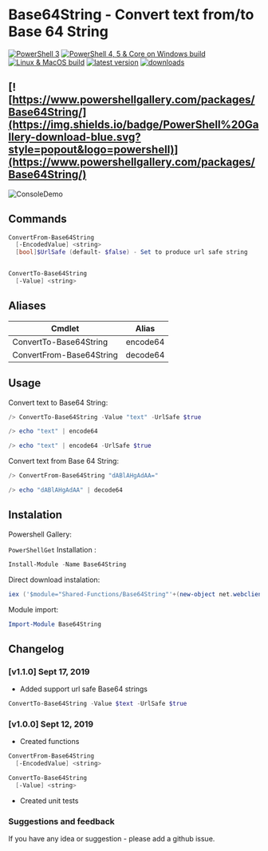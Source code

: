 # Base64String - Convert text from/to Base 64 String

[![PowerShell 3](https://dev.azure.com/Stadub-Gh/PowershellScripts/_apis/build/status/SharedFunctions?branchName=master)](https://dev.azure.com/Stadub-Gh/PowershellScripts/_build/latest?definitionId=6&branchName=master)
[![PowerShell 4, 5 & Core on Windows build](https://ci.appveyor.com/api/projects/status/7nunpf138bmp7ogf/branch/master?svg=true)](https://ci.appveyor.com/project/stadub/powershellscripts-v9ncj/branch/master)
[![Linux & MacOS build](https://img.shields.io/travis/stadub/PowershellScripts/master.svg?label=linux/macos+build)](https://travis-ci.org/stadub/PowershellScripts)
[![latest version](https://img.shields.io/powershellgallery/v/Base64String.svg?label=latest+version)](https://www.powershellgallery.com/packages/Base64String/)
[![downloads](https://img.shields.io/powershellgallery/dt/Base64String.svg?label=downloads)](https://www.powershellgallery.com/packages/Base64String)
<!-- [Documentation](https://powershellscripts.readthedocs.io/en/latest/) -->
[![https://www.powershellgallery.com/packages/Base64String/](https://img.shields.io/badge/PowerShell%20Gallery-download-blue.svg?style=popout&logo=powershell)](https://www.powershellgallery.com/packages/Base64String/)
---------------------

![ConsoleDemo](https://github.com/stadub/PowershellScripts/raw/master/Shared-Functions/Base64String/Assets/demo.gif)

## Commands

```powershell
ConvertFrom-Base64String
  [-EncodedValue] <string>
  [bool]$UrlSafe (default- $false) - Set to produce url safe string


ConvertTo-Base64String
  [-Value] <string>

```

## Aliases

| Cmdlet           | Alias |
| -----------------|:-----:|
| ConvertTo-Base64String   | encode64   |
| ConvertFrom-Base64String | decode64    |

## Usage

Convert text to Base64 String:

```powershell
/> ConvertTo-Base64String -Value "text" -UrlSafe $true
```

```powershell
/> echo "text" | encode64
```

```powershell
/> echo "text" | encode64 -UrlSafe $true
```

Convert text from Base 64 String:

```powershell
/> ConvertFrom-Base64String "dABlAHgAdAA="
```

```powershell
/> echo "dABlAHgAdAA" | decode64
```

## Instalation

Powershell Gallery:

`PowerShellGet` Installation :

```powershell
Install-Module -Name Base64String
```

Direct download instalation:

```powershell
iex ('$module="Shared-Functions/Base64String"'+(new-object net.webclient).DownloadString('https://raw.githubusercontent.com/stadub/PowershellScripts/master/install.ps1'))
```

Module import:

```powershell
Import-Module Base64String
```


## Changelog

### [v1.1.0] Sept 17, 2019

* Added support url safe Base64 strings

```powershell
ConvertTo-Base64String -Value $text -UrlSafe $true
```

### [v1.0.0] Sept 12, 2019

* Created functions

```powershell
ConvertFrom-Base64String
  [-EncodedValue] <string>

ConvertTo-Base64String
  [-Value] <string>

```

* Created unit tests

### Suggestions and feedback

If you have any idea or suggestion - please add a github issue.
